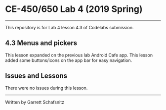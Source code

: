 # CE-450/650 Lab 4 (2019 Spring)
---
This repository is for Lab 4 lesson 4.3 of Codelabs submission.
 
## 4.3 Menus and pickers

This lesson expanded on the previous lab Android Cafe app. This lesson added some buttons/icons on the app bar for easy navigation.


## Issues and Lessons
 
There were no issues during this lesson. 

---
Written by Garrett Schafsnitz
